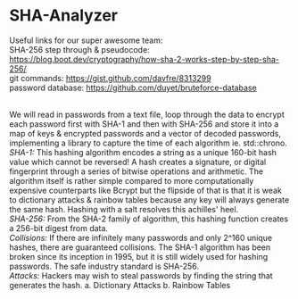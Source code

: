 # SHA-Analyzer

Useful links for our super awesome team: <br />
SHA-256 step through & pseudocode: https://blog.boot.dev/cryptography/how-sha-2-works-step-by-step-sha-256/ <br />
git commands: https://gist.github.com/davfre/8313299 <br />
password database: https://github.com/duyet/bruteforce-database <br />
<br />

We will read in passwords from a text file, loop through the data to encrypt each password first with SHA-1 and then with SHA-256 and store it into a map of keys & encrypted passwords and a vector of decoded passwords, implementing a library to capture the time of each algorithm ie. std::chrono.
<br />
*SHA-1:*
This hashing algorithm encodes a string as a unique 160-bit hash value which cannot be reversed!
A hash creates a signature, or digital fingerprint through a series of bitwise operations and arithmetic. The algorithm itself is rather simple compared to more computationally expensive counterparts like Bcrypt but the flipside of that is that it is weak to dictionary attacks & rainbow tables because any key will always generate the same hash. Hashing with a salt resolves this achilles' heel.
<br />
*SHA-256:*
From the SHA-2 family of algorithm, this hashing function creates a 256-bit digest from data.
<br />
*Collisions:*
If there are infinitely many passwords and only 2^160 unique hashes, there are guaranteed collisions. The SHA-1 algorithm has been broken since its inception in 1995, but it is still widely used for hashing passwords. The safe industry standard is SHA-256.
<br />
*Attacks:*
Hackers may wish to steal passwords by finding the string that generates the hash.
a. Dictionary Attacks
b. Rainbow Tables

